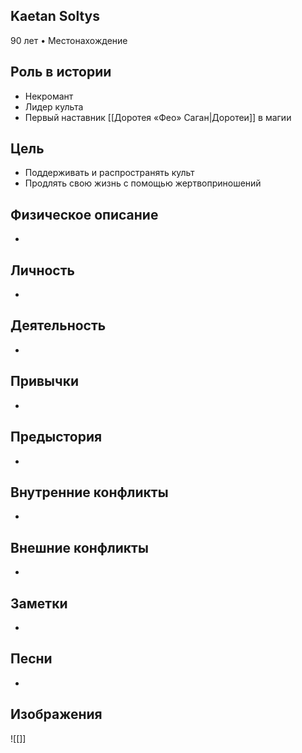 ## Kaetan Soltys

90 лет • Местонахождение

## Роль в истории

* Некромант
* Лидер культа
* Первый наставник [[Доротея «Фео» Саган|Доротеи]] в магии

## Цель

* Поддерживать и распространять культ
* Продлять свою жизнь с помощью жертвоприношений

## Физическое описание

* 

## Личность

* 

## Деятельность

* 

## Привычки

* 

## Предыстория

* 

## Внутренние конфликты

* 

## Внешние конфликты

* 

## Заметки

* 

## Песни

* 

## Изображения

![[]]